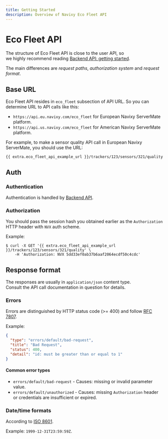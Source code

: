 ```yaml
---
title: Getting Started
description: Overview of Navixy Eco Fleet API
---
```


# Eco Fleet API

The structure of Eco Fleet API is close to the user API, so\
we highly recommend reading [Backend API: getting started](../introduction/).

The main differences are _request paths_, _authorization system_ and _request format_.

## Base URL

Eco Fleet API resides in `eco_fleet` subsection of API URL. So you can determine URL to API calls like this:

* `https://api.eu.navixy.com/eco_fleet` for European Navixy ServerMate platform.
* `https://api.us.navixy.com/eco_fleet` for American Navixy ServerMate platform.

For example, to make a sensor quality API call in European Navixy ServerMate, you should use the URL:

```
{{ extra.eco_fleet_api_example_url }}/trackers/123/sensors/321/quality
```

## Auth

### Authentication

Authentication is handled by [Backend API](../backend-api/getting-started/authentication.md).

### Authorization

You should pass the session hash you obtained earlier as the `Authorization` HTTP header with `NVX` auth scheme.

Example:

```shell
$ curl -X GET '{{ extra.eco_fleet_api_example_url }}/trackers/123/sensors/321/quality' \
    -H 'Authorization: NVX 5dd33ef0ab37b6aaf2064ecdf50c4cdc'
```

## Response format

The responses are usually in `application/json` content type.\
Consult the API call documentation in question for details.

### Errors

Errors are distinguished by HTTP status code (>= 400) and follow [RFC 7807](https://datatracker.ietf.org/doc/html/rfc7807).

Example:

```json
{
  "type": "errors/default/bad-request",
  "title": "Bad Request",
  "status": 400,
  "detail": "id: must be greater than or equal to 1"
}
```

#### Common error types

* `errors/default/bad-request` - Causes: missing or invalid parameter value.
* `errors/default/unauthorized` - Causes: missing `Authorization` header or credentials are insufficient or expired.

### Date/time formats

According to [ISO 8601](https://en.wikipedia.org/wiki/ISO_8601).

Example: `1999-12-31T23:59:59Z`.
